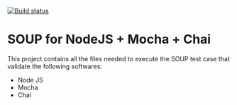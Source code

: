 [![Build status](https://ci.appveyor.com/api/projects/status/7g6lhdku8ile9bhh?svg=true)](https://ci.appveyor.com/project/systelab/nodejs-mocha-chai-soup)

# SOUP for NodeJS + Mocha + Chai

This project contains all the files needed to execute the SOUP test case that validate the following softwares:
* Node JS
* Mocha
* Chai

